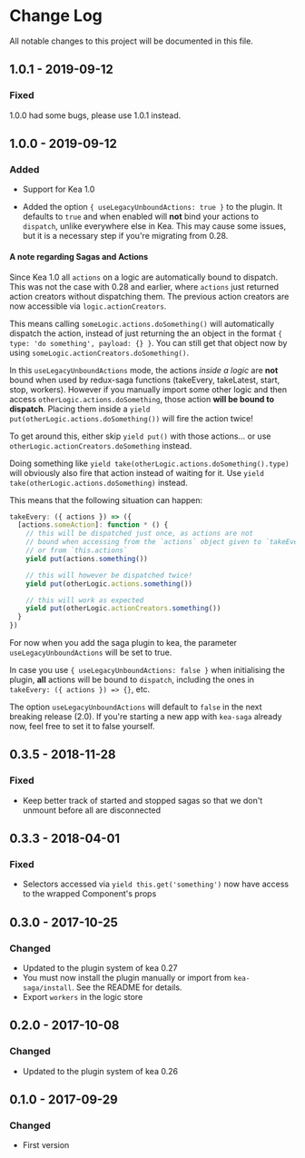 # Change Log

All notable changes to this project will be documented in this file.

## 1.0.1 - 2019-09-12

### Fixed

1.0.0 had some bugs, please use 1.0.1 instead.

## 1.0.0 - 2019-09-12

### Added

- Support for Kea 1.0

- Added the option `{ useLegacyUnboundActions: true }` to the plugin. It defaults to `true` and when enabled will **not** bind your actions to `dispatch`, unlike everywhere else in Kea. This may cause some issues, but it is a necessary step if you're migrating from 0.28.

#### A note regarding Sagas and Actions

Since Kea 1.0 all `actions` on a logic are automatically bound to dispatch. This was not the case with 0.28 and earlier, where `actions` just returned action creators without dispatching them. The previous action creators are now accessible via `logic.actionCreators`.

This means calling `someLogic.actions.doSomething()` will automatically dispatch the action, instead of just returning the an object in the format `{ type: 'do something', payload: {} }`. You can still get that object now by using `someLogic.actionCreators.doSomething()`.

In this `useLegacyUnboundActions` mode, the actions *inside a logic* are **not** bound when used by redux-saga functions (takeEvery, takeLatest, start, stop, workers). However if you manually import some other logic and then access `otherLogic.actions.doSomething`, those action **will be bound to dispatch**. Placing them inside a `yield put(otherLogic.actions.doSomething())` will fire the action twice!

To get around this, either skip `yield put()` with those actions... or use `otherLogic.actionCreators.doSomething` instead.

Doing something like `yield take(otherLogic.actions.doSomething().type)` will obviously also fire that action instead of waiting for it. Use `yield take(otherLogic.actions.doSomething)` instead.

This means that the following situation can happen:

```js
takeEvery: ({ actions }) => ({
  [actions.someAction]: function * () {
    // this will be dispatched just once, as actions are not
    // bound when accessing from the `actions` object given to `takeEvery`
    // or from `this.actions`
    yield put(actions.something())

    // this will however be dispatched twice!
    yield put(otherLogic.actions.something())

    // this will work as expected
    yield put(otherLogic.actionCreators.something())
  }
})
```

For now when you add the saga plugin to kea, the parameter `useLegacyUnboundActions` will be set to true.

In case you use `{ useLegacyUnboundActions: false }` when initialising the plugin, **all** actions will be bound
to `dispatch`, including the ones in `takeEvery: ({ actions }) => {}`, etc.

The option `useLegacyUnboundActions` will default to `false` in the next breaking release (2.0). If you're
starting a new app with `kea-saga` already now, feel free to set it to false yourself.

## 0.3.5 - 2018-11-28
### Fixed
- Keep better track of started and stopped sagas so that we don't unmount before all are disconnected

## 0.3.3 - 2018-04-01
### Fixed
- Selectors accessed via `yield this.get('something')` now have access to the wrapped Component's props

## 0.3.0 - 2017-10-25
### Changed
- Updated to the plugin system of kea 0.27
- You must now install the plugin manually or import from `kea-saga/install`. See the README for details.
- Export `workers` in the logic store

## 0.2.0 - 2017-10-08
### Changed
- Updated to the plugin system of kea 0.26

## 0.1.0 - 2017-09-29
### Changed
- First version
